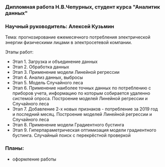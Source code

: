 ### Дипломная работа Н.В.Чепурных, студент курса "Аналитик данных"
### Научный руководитель: Алексей Кузьмин
Тема: прогнозирование ежемесячного потребления электрической энергии физическими лицами в электросетевой компании.

Этапы работ:
- Этап 1. Загрузка и объединение данных
- Этап 2. Обработка данных
- Этап 3. Применение модели Линейной регрессии
- Этап 4. Анализ данных, выбросы
- Этап 5. Модель Случайного леса
- Этап 6. Применение наиболее точных данных по потреблению с приборов учета, информацию по которым собирается удаленно системой опроса. Построение моделей Линейной регрессии и Случайного леса
- Этап 7. Добавление 2-х новых признаков - потребление за 2019 год и последний месяц. Построение моделей Линейной регрессии и Случайного леса
- Этап 8. Применение модели Градиентного бустинга
- Этап 9. Гиперпараметрическая оптимизация модели градиентного бустинга. Случайный поиск с перекрёстной проверкой

### Планы:
- оформление работы